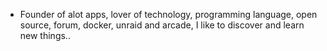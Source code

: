 - Founder of alot apps, lover of technology, programming language, open source, forum, docker, unraid and arcade, I like to discover and learn new things..
  <br>




















































































































































































































































































































































































































































































